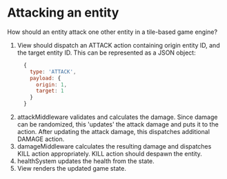 Attacking an entity
===================

How should an entity attack one other entity in a tile-based game engine?

1. View should dispatch an ATTACK action containing origin entity ID, and the
   target entity ID. This can be represented as a JSON object:
   ```js
     {
       type: 'ATTACK',
       payload: {
         origin: 1,
         target: 1
       }
     }
   ```
2. attackMiddleware validates and calculates the damage. Since damage can be
   randomized, this 'updates' the attack damage and puts it to the action.
   After updating the attack damage, this dispatches additional DAMAGE action.
3. damageMiddleware calculates the resulting damage and dispatches KILL action
   appropriately. KILL action should despawn the entity.
4. healthSystem updates the health from the state.
5. View renders the updated game state.
